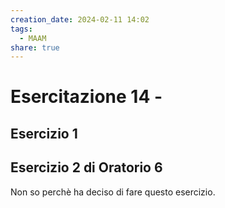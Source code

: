 ```yaml
---
creation_date: 2024-02-11 14:02
tags:
  - MAAM
share: true
---
```

# Esercitazione 14  - 

## Esercizio 1

## Esercizio 2 di Oratorio 6

Non so perchè ha deciso di fare questo esercizio.




